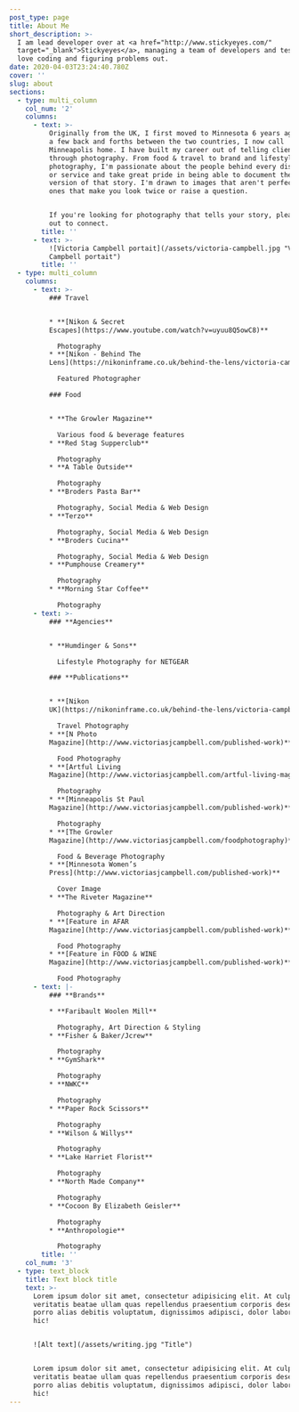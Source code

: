 ```yaml
---
post_type: page
title: About Me
short_description: >-
  I am lead developer over at <a href="http://www.stickyeyes.com/"
  target="_blank">Stickyeyes</a>, managing a team of developers and testers and
  love coding and figuring problems out.
date: 2020-04-03T23:24:40.780Z
cover: ''
slug: about
sections:
  - type: multi_column
    col_num: '2'
    columns:
      - text: >-
          Originally from the UK, I first moved to Minnesota 6 years ago. After
          a few back and forths between the two countries, I now call
          Minneapolis home. I have built my career out of telling client stories
          through photography. From food & travel to brand and lifestyle
          photography, I'm passionate about the people behind every dish, craft
          or service and take great pride in being able to document the best
          version of that story. I'm drawn to images that aren't perfect - the
          ones that make you look twice or raise a question.


          If you're looking for photography that tells your story, please reach
          out to connect.
        title: ''
      - text: >-
          ![Victoria Campbell portait](/assets/victoria-campbell.jpg "Victoria
          Campbell portait")
        title: ''
  - type: multi_column
    columns:
      - text: >-
          ### Travel


          * **[Nikon & Secret
          Escapes](https://www.youtube.com/watch?v=uyuu8Q5owC8)**

            Photography
          * **[Nikon - Behind The
          Lens](https://nikoninframe.co.uk/behind-the-lens/victoria-campbell-travel-photographer)**

            Featured Photographer

          ### Food


          * **The Growler Magazine**

            Various food & beverage features
          * **Red Stag Supperclub**

            Photography
          * **A Table Outside**

            Photography
          * **Broders Pasta Bar**

            Photography, Social Media & Web Design
          * **Terzo**

            Photography, Social Media & Web Design
          * **Broders Cucina**

            Photography, Social Media & Web Design
          * **Pumphouse Creamery**

            Photography
          * **Morning Star Coffee**

            Photography
      - text: >-
          ### **Agencies**


          * **Humdinger & Sons**

            Lifestyle Photography for NETGEAR

          ### **Publications**


          * **[Nikon
          UK](https://nikoninframe.co.uk/behind-the-lens/victoria-campbell-travel-photographer)**

            Travel Photography
          * **[N Photo
          Magazine](http://www.victoriasjcampbell.com/published-work)**

            Food Photography
          * **[Artful Living
          Magazine](http://www.victoriasjcampbell.com/artful-living-magazine)**

            Photography
          * **[Minneapolis St Paul
          Magazine](http://www.victoriasjcampbell.com/published-work)**

            Photography
          * **[The Growler
          Magazine](http://www.victoriasjcampbell.com/foodphotography)**

            Food & Beverage Photography
          * **[Minnesota Women’s
          Press](http://www.victoriasjcampbell.com/published-work)**

            Cover Image
          * **The Riveter Magazine**

            Photography & Art Direction
          * **[Feature in AFAR
          Magazine](http://www.victoriasjcampbell.com/published-work)**

            Food Photography
          * **[Feature in FOOD & WINE
          Magazine](http://www.victoriasjcampbell.com/published-work)**

            Food Photography
      - text: |-
          ### **Brands**

          * **Faribault Woolen Mill**

            Photography, Art Direction & Styling
          * **Fisher & Baker/Jcrew**

            Photography
          * **GymShark**

            Photography
          * **NWKC**

            Photography
          * **Paper Rock Scissors**

            Photography
          * **Wilson & Willys**

            Photography
          * **Lake Harriet Florist**

            Photography
          * **North Made Company**

            Photography
          * **Cocoon By Elizabeth Geisler**

            Photography
          * **Anthropologie**

            Photography
        title: ''
    col_num: '3'
  - type: text_block
    title: Text block title
    text: >-
      Lorem ipsum dolor sit amet, consectetur adipisicing elit. At culpa nulla
      veritatis beatae ullam quas repellendus praesentium corporis deserunt ab
      porro alias debitis voluptatum, dignissimos adipisci, dolor laborum minus
      hic!


      ![Alt text](/assets/writing.jpg "Title")


      Lorem ipsum dolor sit amet, consectetur adipisicing elit. At culpa nulla
      veritatis beatae ullam quas repellendus praesentium corporis deserunt ab
      porro alias debitis voluptatum, dignissimos adipisci, dolor laborum minus
      hic!
---
```

